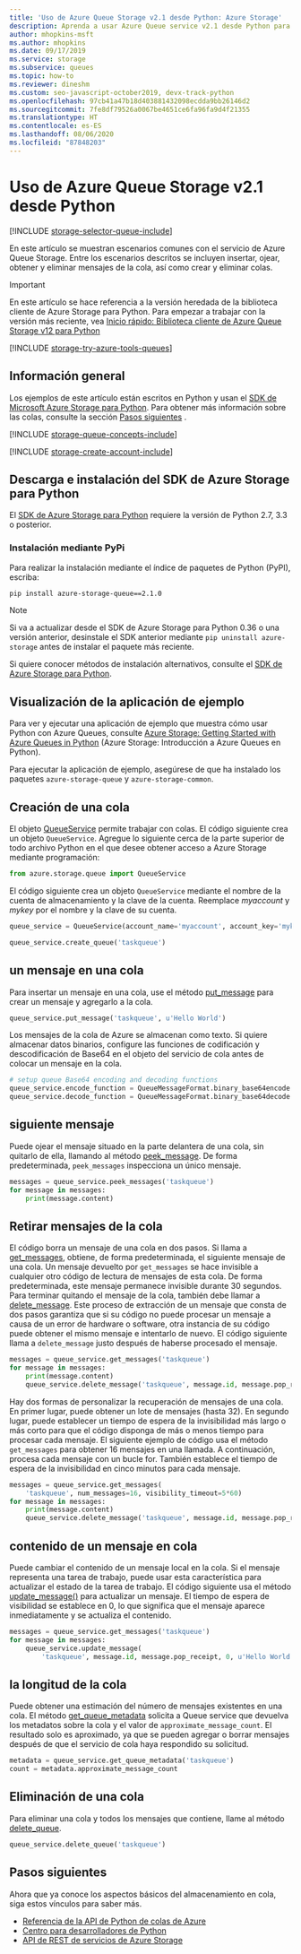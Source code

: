 ```yaml
---
title: 'Uso de Azure Queue Storage v2.1 desde Python: Azure Storage'
description: Aprenda a usar Azure Queue service v2.1 desde Python para crear y eliminar colas e insertar, obtener y eliminar mensajes.
author: mhopkins-msft
ms.author: mhopkins
ms.date: 09/17/2019
ms.service: storage
ms.subservice: queues
ms.topic: how-to
ms.reviewer: dineshm
ms.custom: seo-javascript-october2019, devx-track-python
ms.openlocfilehash: 97cb41a47b18d403881432098ecdda9bb26146d2
ms.sourcegitcommit: 7fe8df79526a0067be4651ce6fa96fa9d4f21355
ms.translationtype: HT
ms.contentlocale: es-ES
ms.lasthandoff: 08/06/2020
ms.locfileid: "87848203"
---
```

# <a name="how-to-use-azure-queue-storage-v21-from-python"></a>Uso de Azure Queue Storage v2.1 desde Python

[!INCLUDE [storage-selector-queue-include](../../../includes/storage-selector-queue-include.md)]

En este artículo se muestran escenarios comunes con el servicio de Azure Queue Storage. Entre los escenarios descritos se incluyen insertar, ojear, obtener y eliminar mensajes de la cola, así como crear y eliminar colas.

> [!IMPORTANT]
> En este artículo se hace referencia a la versión heredada de la biblioteca cliente de Azure Storage para Python. Para empezar a trabajar con la versión más reciente, vea [Inicio rápido: Biblioteca cliente de Azure Queue Storage v12 para Python](storage-quickstart-queues-python.md)

[!INCLUDE [storage-try-azure-tools-queues](../../../includes/storage-try-azure-tools-queues.md)]

## <a name="overview"></a>Información general

Los ejemplos de este artículo están escritos en Python y usan el [SDK de Microsoft Azure Storage para Python]. Para obtener más información sobre las colas, consulte la sección [Pasos siguientes](#next-steps) .

[!INCLUDE [storage-queue-concepts-include](../../../includes/storage-queue-concepts-include.md)]

[!INCLUDE [storage-create-account-include](../../../includes/storage-create-account-include.md)]

## <a name="download-and-install-azure-storage-sdk-for-python"></a>Descarga e instalación del SDK de Azure Storage para Python

El [SDK de Azure Storage para Python](https://github.com/azure/azure-storage-python) requiere la versión de Python 2.7, 3.3 o posterior.
 
### <a name="install-via-pypi"></a>Instalación mediante PyPi

Para realizar la instalación mediante el índice de paquetes de Python (PyPI), escriba:

```bash
pip install azure-storage-queue==2.1.0
```

> [!NOTE]
> Si va a actualizar desde el SDK de Azure Storage para Python 0.36 o una versión anterior, desinstale el SDK anterior mediante `pip uninstall azure-storage` antes de instalar el paquete más reciente.

Si quiere conocer métodos de instalación alternativos, consulte el [SDK de Azure Storage para Python](https://github.com/Azure/azure-storage-python/).

## <a name="view-the-sample-application"></a>Visualización de la aplicación de ejemplo

Para ver y ejecutar una aplicación de ejemplo que muestra cómo usar Python con Azure Queues, consulte [Azure Storage: Getting Started with Azure Queues in Python](https://github.com/Azure-Samples/storage-queue-python-getting-started) (Azure Storage: Introducción a Azure Queues en Python). 

Para ejecutar la aplicación de ejemplo, asegúrese de que ha instalado los paquetes `azure-storage-queue` y `azure-storage-common`.

## <a name="create-a-queue"></a>Creación de una cola

El objeto [QueueService](/python/api/azure-storage-queue/azure.storage.queue.queueservice.queueservice) permite trabajar con colas. El código siguiente crea un objeto `QueueService`. Agregue lo siguiente cerca de la parte superior de todo archivo Python en el que desee obtener acceso a Azure Storage mediante programación:

```python
from azure.storage.queue import QueueService
```

El código siguiente crea un objeto `QueueService` mediante el nombre de la cuenta de almacenamiento y la clave de la cuenta. Reemplace *myaccount* y *mykey* por el nombre y la clave de su cuenta.

```python
queue_service = QueueService(account_name='myaccount', account_key='mykey')

queue_service.create_queue('taskqueue')
```

## <a name="insert-a-message-into-a-queue"></a>un mensaje en una cola

Para insertar un mensaje en una cola, use el método [put_message](/python/api/azure-storage-queue/azure.storage.queue.queueservice.queueservice#put-message-queue-name--content--visibility-timeout-none--time-to-live-none--timeout-none-) para crear un mensaje y agregarlo a la cola.

```python
queue_service.put_message('taskqueue', u'Hello World')
```

Los mensajes de la cola de Azure se almacenan como texto. Si quiere almacenar datos binarios, configure las funciones de codificación y descodificación de Base64 en el objeto del servicio de cola antes de colocar un mensaje en la cola.

```python
# setup queue Base64 encoding and decoding functions
queue_service.encode_function = QueueMessageFormat.binary_base64encode
queue_service.decode_function = QueueMessageFormat.binary_base64decode
```

## <a name="peek-at-the-next-message"></a>siguiente mensaje

Puede ojear el mensaje situado en la parte delantera de una cola, sin quitarlo de ella, llamando al método [peek_message](/python/api/azure-storage-queue/azure.storage.queue.queueservice.queueservice#peek-messages-queue-name--num-messages-none--timeout-none-). De forma predeterminada, `peek_messages` inspecciona un único mensaje.

```python
messages = queue_service.peek_messages('taskqueue')
for message in messages:
    print(message.content)
```

## <a name="dequeue-messages"></a>Retirar mensajes de la cola

El código borra un mensaje de una cola en dos pasos. Si llama a [get_messages](/python/api/azure-storage-queue/azure.storage.queue.queueservice.queueservice#get-messages-queue-name--num-messages-none--visibility-timeout-none--timeout-none-), obtiene, de forma predeterminada, el siguiente mensaje de una cola. Un mensaje devuelto por `get_messages` se hace invisible a cualquier otro código de lectura de mensajes de esta cola. De forma predeterminada, este mensaje permanece invisible durante 30 segundos. Para terminar quitando el mensaje de la cola, también debe llamar a [delete_message](/python/api/azure-storage-queue/azure.storage.queue.queueservice.queueservice#delete-message-queue-name--message-id--pop-receipt--timeout-none-). Este proceso de extracción de un mensaje que consta de dos pasos garantiza que si su código no puede procesar un mensaje a causa de un error de hardware o software, otra instancia de su código puede obtener el mismo mensaje e intentarlo de nuevo. El código siguiente llama a `delete_message` justo después de haberse procesado el mensaje.

```python
messages = queue_service.get_messages('taskqueue')
for message in messages:
    print(message.content)
    queue_service.delete_message('taskqueue', message.id, message.pop_receipt)
```

Hay dos formas de personalizar la recuperación de mensajes de una cola. En primer lugar, puede obtener un lote de mensajes (hasta 32). En segundo lugar, puede establecer un tiempo de espera de la invisibilidad más largo o más corto para que el código disponga de más o menos tiempo para procesar cada mensaje. El siguiente ejemplo de código usa el método `get_messages` para obtener 16 mensajes en una llamada. A continuación, procesa cada mensaje con un bucle for. También establece el tiempo de espera de la invisibilidad en cinco minutos para cada mensaje.

```python
messages = queue_service.get_messages(
    'taskqueue', num_messages=16, visibility_timeout=5*60)
for message in messages:
    print(message.content)
    queue_service.delete_message('taskqueue', message.id, message.pop_receipt)
```

## <a name="change-the-contents-of-a-queued-message"></a>contenido de un mensaje en cola

Puede cambiar el contenido de un mensaje local en la cola. Si el mensaje representa una tarea de trabajo, puede usar esta característica para actualizar el estado de la tarea de trabajo. El código siguiente usa el método [update_message()](/python/api/azure-storage-queue/azure.storage.queue.queueservice.queueservice#update-message-queue-name--message-id--pop-receipt--visibility-timeout--content-none--timeout-none-) para actualizar un mensaje. El tiempo de espera de visibilidad se establece en 0, lo que significa que el mensaje aparece inmediatamente y se actualiza el contenido.

```python
messages = queue_service.get_messages('taskqueue')
for message in messages:
    queue_service.update_message(
        'taskqueue', message.id, message.pop_receipt, 0, u'Hello World Again')
```

## <a name="get-the-queue-length"></a>la longitud de la cola

Puede obtener una estimación del número de mensajes existentes en una cola. El método [get_queue_metadata](/python/api/azure-storage-queue/azure.storage.queue.queueservice.queueservice#get-queue-metadata-queue-name--timeout-none-) solicita a Queue service que devuelva los metadatos sobre la cola y el valor de `approximate_message_count`. El resultado solo es aproximado, ya que se pueden agregar o borrar mensajes después de que el servicio de cola haya respondido su solicitud.

```python
metadata = queue_service.get_queue_metadata('taskqueue')
count = metadata.approximate_message_count
```

## <a name="delete-a-queue"></a>Eliminación de una cola

Para eliminar una cola y todos los mensajes que contiene, llame al método [delete_queue](/python/api/azure-storage-queue/azure.storage.queue.queueservice.queueservice#delete-queue-queue-name--fail-not-exist-false--timeout-none-).

```python
queue_service.delete_queue('taskqueue')
```

## <a name="next-steps"></a>Pasos siguientes

Ahora que ya conoce los aspectos básicos del almacenamiento en cola, siga estos vínculos para saber más.

* [Referencia de la API de Python de colas de Azure](/python/api/azure-storage-queue)
* [Centro para desarrolladores de Python](https://azure.microsoft.com/develop/python/)
* [API de REST de servicios de Azure Storage](https://msdn.microsoft.com/library/azure/dd179355)

[Azure Storage Team Blog]: https://blogs.msdn.com/b/windowsazurestorage/
[SDK de Microsoft Azure Storage para Python]: https://github.com/Azure/azure-storage-python

